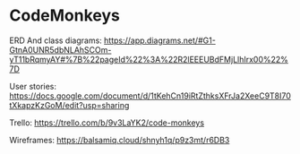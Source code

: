 # CodeMonkeys

ERD And class diagrams: https://app.diagrams.net/#G1-GtnA0UNR5dbNLAhSCOm-yT11bRqmyAY#%7B%22pageId%22%3A%22R2lEEEUBdFMjLlhIrx00%22%7D

User stories: https://docs.google.com/document/d/1tKehCn19iRtZthksXFrJa2XeeC9T8I70tXkapzKzGoM/edit?usp=sharing

Trello: https://trello.com/b/9v3LaYK2/code-monkeys

Wireframes: https://balsamiq.cloud/shnyh1q/p9z3mt/r6DB3
